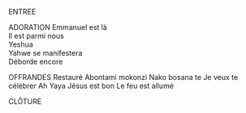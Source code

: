 ENTREE


ADORATION
Emmanuel est là  
Il est parmi nous  
Yeshua  
Yahwe se manifestera  
Déborde encore 

OFFRANDES
Restauré
Abontami mokonzi
Nako bosana te
Je veux te célébrer
Ah Yaya Jésus est bon
Le feu est allumé

CLÔTURE

